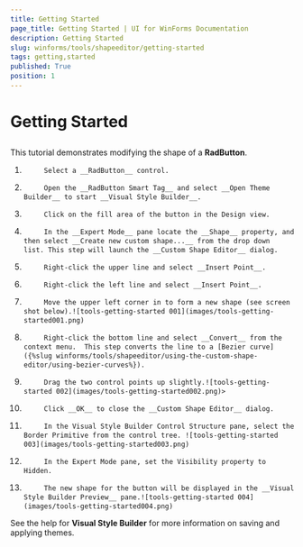 ```yaml
---
title: Getting Started
page_title: Getting Started | UI for WinForms Documentation
description: Getting Started
slug: winforms/tools/shapeeditor/getting-started
tags: getting,started
published: True
position: 1
---
```


# Getting Started



## 

This tutorial demonstrates modifying the shape of a __RadButton__.
        

1. 
            Select a __RadButton__ control.
          

1. 
            Open the __RadButton Smart Tag__ and select __Open Theme Builder__ to start __Visual Style Builder__.
          

1. 
            Click on the fill area of the button in the Design view.
          

1. 
            In the __Expert Mode__ pane locate the __Shape__ property, and then select __Create new custom shape...__ from the drop down list. This step will launch the __Custom Shape Editor__ dialog. 
          

1. 
            Right-click the upper line and select __Insert Point__.
          

1. 
            Right-click the left line and select __Insert Point__.
          

1. 
            Move the upper left corner in to form a new shape (see screen shot below).![tools-getting-started 001](images/tools-getting-started001.png)

1. 
            Right-click the bottom line and select __Convert__ from the context menu.  This step converts the line to a [Bezier curve]({%slug winforms/tools/shapeeditor/using-the-custom-shape-editor/using-bezier-curves%}).
          

1. 
            Drag the two control points up slightly.![tools-getting-started 002](images/tools-getting-started002.png)>
          

1. 
            Click __OK__ to close the __Custom Shape Editor__ dialog.
          

1. 
            In the Visual Style Builder Control Structure pane, select the Border Primitive from the control tree. ![tools-getting-started 003](images/tools-getting-started003.png)

1. 
            In the Expert Mode pane, set the Visibility property to Hidden.
          

1. 
            The new shape for the button will be displayed in the __Visual Style Builder Preview__ pane.![tools-getting-started 004](images/tools-getting-started004.png)

See the help for __Visual Style Builder__ for more information on saving and applying themes.
        
